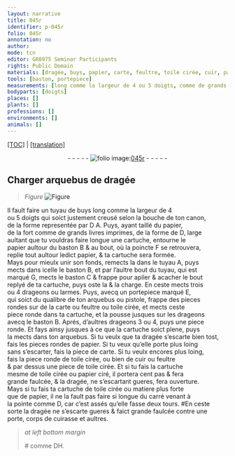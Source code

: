 ```yaml
---
layout: narrative
title: 045r
identifier: p-045r
folio: 045r
annotation: no
author:
mode: tcn
editor: GR8975 Seminar Participants
rights: Public Domain
materials: [dragée, buys, papier, carte, feultre, toile cirée, cuir, papier ciré]
tools: [baston, portepiece]
measurements: [long comme la largeur de 4 ou 5 doigts, comme de grands livres imprimes, large aultant que tu vouldras faire longue une cartuche, pas]
bodyparts: [doigts]
places: []
plants: []
professions: []
environments: []
animals: []
---
```


 <p><a href="{{ site.baseurl }}/normalized/">[TOC]</a> | <a href="{{ site.baseurl }}/texts/p-045r_tl/" target="_blank">[translation]</a></p><div class="folio" align="center">- - - - - <a href="http://gallica.bnf.fr/ark:/12148/btv1b10500001g/f95.image" target="_blank"><img src="https://cu-mkp.github.io/2017-workshop-edition/assets/photo-icon.png" alt="folio image: " style="display:inline-block; margin-bottom:-3px;"/>045r</a> - - - - - </div>  
  

## Charger arquebus de <span class="m">dragée</span>

 
> *Figure*
> <a href="https://drive.google.com/open?id=0B9-oNrvWdlO5bkhmQklfNHJoRnc" target="_blank"><img src="https://cu-mkp.github.io/GR8975-edition/assets/photo-icon.png" alt="Figure" style="display:inline-block; margin-bottom:-3px;"/></a>
 
Il fault faire un tuyau de <span class="m">buys</span> <span class="ms">long comme la largeur de 4<br/> ou 5 <span class="bp">doigts</span></span> qui soict justement creusé selon la bouche de ton canon,<br/> de la forme representée par <span class="del">D</span> A. Puys, ayant taillé du <span class="m">papier</span>,<br/> <span class="del">de la</span> fort <span class="ms">co<span class="exp">mm</span>e de grands livres imprimes</span>, de la forme de D, <span class="ms">large<br/> aultant que tu vouldras faire longue une cartuche</span>, entourne le<br/> <span class="m">papier</span> aultour du <span class="tl">baston</span> B & au bout, où la poincte F se retrouvera,<br/> replie tout aultour ledict <span class="m">papier</span>, & ta cartuche sera formée.<br/> Mays pour mieulx unir son fonds, remects la dans le tuyau A, puys<br/> mects dans icelle le <span class="tl">baston</span> B, et par l’aultre bout du tuyau, qui est<br/> marqué G, mects le <span class="tl">baston</span> C & frappe pour apiler & acacher le bout<br/> replyé de ta cartuche, puys oste la & la charge. En ceste mects trois<br/> ou 4 drageons ou larmes. Puys, avecq un <span class="tl">portepiece</span> marqué E,<br/> qui soict du qualibre de ton arquebus ou pistole, frappe des pieces<br/> rondes sur de la <span class="m">carte</span> ou <span class="m">feultre</span> ou <span class="m">toile cirée</span>, et mects ceste<br/> piece ronde dans ta cartuche, et la pousse jusques sur les drageons<br/> avecq le <span class="tl">baston</span> B. Aprés, d’aultres drageons 3 ou 4, puys une piece<br/> ronde. Et fays ainsy jusques à ce que la cartuche soict plene, puys<br/> la mects dans ton arquebus. Si tu veulx que ta <span class="m">dragée</span> s’escarte bien tost,<br/> fais les pieces rondes de <span class="m">papier</span>. Si tu veux qu’elle porte plus loing<br/> sans s’escarter, fais la piece de <span class="m">carte</span>. Si tu veulx encores plus loing,<br/> fais la piece ronde de <span class="m">toile cirée</span>, ou bien de <span class="m">cuir</span> ou <span class="m">feultre</span><br/> & par dessus une piece de <span class="m">toile cirée</span>. Et si tu fais la cartuche<br/> mesme de <span class="m">toile cirée</span> ou <span class="m">papier ciré</span>, il portera cent <span class="ms">pas</span> & fera<br/> grande faulcée, & la <span class="m">dragée</span>, ne s’escartant gueres, fera ouverture.<br/> Mays si tu fais ta cartuche de <span class="m">toile cirée</span> ou matiere plus forte<br/> que de <span class="m">papier</span>, il ne la fault pas faire si longue du carré venant à<br/> la pointe co<span class="exp">mm</span>e D, car c’est assés qu’elle fasse deux tours. #En ceste<br/> sorte la <span class="m">dragée</span> ne s’escarte gueres & faict grande faulcée contre une<br/> porte, corps de cuirasse et aultres.
 
> *at left bottom margin*
> 
> 
>   <span class="x">#</span> co<span class="exp">mm</span>e <span class="del">D</span>H. 
 
 
